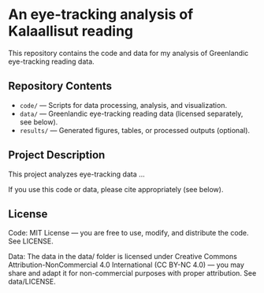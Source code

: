 # An eye-tracking analysis of Kalaallisut reading

This repository contains the code and data for my analysis of Greenlandic eye-tracking reading data.

## Repository Contents

- `code/` — Scripts for data processing, analysis, and visualization.
- `data/` — Greenlandic eye-tracking reading data (licensed separately, see below).
- `results/` — Generated figures, tables, or processed outputs (optional).

## Project Description

This project analyzes eye-tracking data ... 

If you use this code or data, please cite appropriately (see below).

## License

Code: MIT License — you are free to use, modify, and distribute the code. See LICENSE.

Data: The data in the data/ folder is licensed under Creative Commons Attribution-NonCommercial 4.0 International (CC BY-NC 4.0) — you may share and adapt it for non-commercial purposes with proper attribution. See data/LICENSE.
